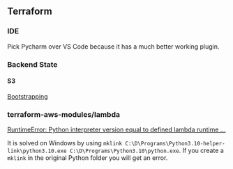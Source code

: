 ## Terraform

### IDE

Pick Pycharm over VS Code because it has a much better working plugin.  

### Backend State

#### S3

[Bootstrapping](https://stackoverflow.com/questions/47913041/initial-setup-of-terraform-backend-using-terraform)

### terraform-aws-modules/lambda

[RuntimeError: Python interpreter version equal to defined lambda runtime ...](https://github.com/terraform-aws-modules/terraform-aws-lambda/issues/452)

It is solved on Windows by using `mklink C:\D\Programs\Python3.10-helper-link\python3.10.exe C:\D\Programs\Python3.10\python.exe`.
If you create a `mklink` in the original Python folder you will get an error.  

